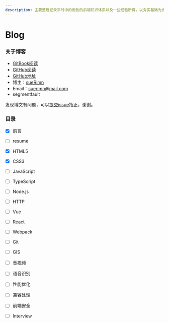 ```yaml
---
description: 主要整理记录平时中的用到的前端知识体系以及一些经验所得，以夯实基础为出发点，迈向更高阶，握爪(●ˇ∀ˇ●)
---
```


# Blog

### 关于博客

* [GitBook阅读](https://suerimn-1.gitbook.io/suerimn-s-blog/)
* [GitHub阅读](https://github.com/sueRimn/sueRimn-blog)
* [GitHub地址](https://github.com/sueRimn)
* 博主：[sueRimn](https://github.com/sueRimn)
* Email：[suerimn@mail.com](https://segmentfault.com/u/suerimn)
* segmentfault

发现博文有问题，可以[提交issue](https://github.com/sueRimn/sueRimn-blog/issues)指正，谢谢。

### 目录

* [x] 前言
* [ ] resume
* [x] HTML5
* [x] CSS3
* [ ] JavaScript
* [ ] TypeScript
* [ ] Node.js
* [ ] HTTP
* [ ] Vue
* [ ] React
* [ ] Webpack
* [ ] Git
* [ ] GIS
* [ ] 音视频
* [ ] 语音识别
* [ ] 性能优化
* [ ] 兼容处理
* [ ] 前端安全
* [ ] Interview

